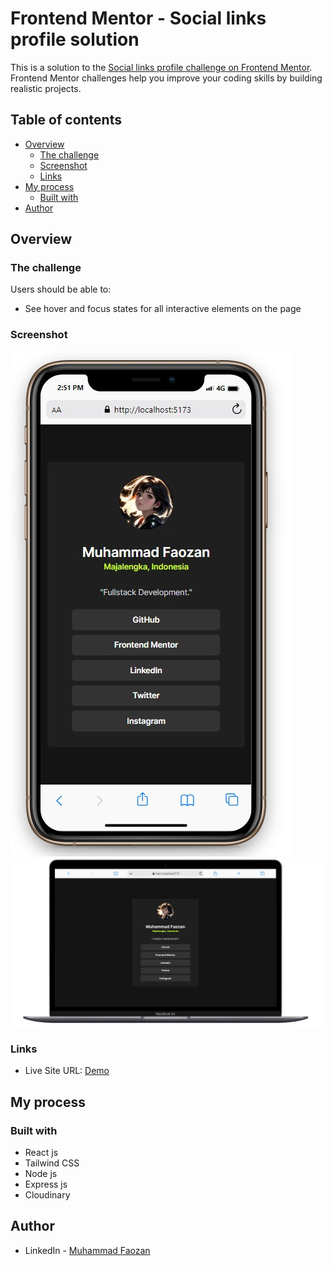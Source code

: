 # Frontend Mentor - Social links profile solution

This is a solution to the [Social links profile challenge on Frontend Mentor](https://www.frontendmentor.io/challenges/social-links-profile-UG32l9m6dQ). Frontend Mentor challenges help you improve your coding skills by building realistic projects. 

## Table of contents

- [Overview](#overview)
  - [The challenge](#the-challenge)
  - [Screenshot](#screenshot)
  - [Links](#links)
- [My process](#my-process)
  - [Built with](#built-with)
- [Author](#author)

## Overview

### The challenge

Users should be able to:

- See hover and focus states for all interactive elements on the page

### Screenshot

![Mobile](./front_end/src/design/mobile-design.jpg)
![Desktop](./front_end/src/design/destkop-design.jpg)

### Links
- Live Site URL: [Demo](https://animated-pothos-f85cc1.netlify.app/)

## My process

### Built with

- React js
- Tailwind CSS
- Node js
- Express js
- Cloudinary

## Author

- LinkedIn - [Muhammad Faozan](https://www.linkedin.com/in/mfaozan)